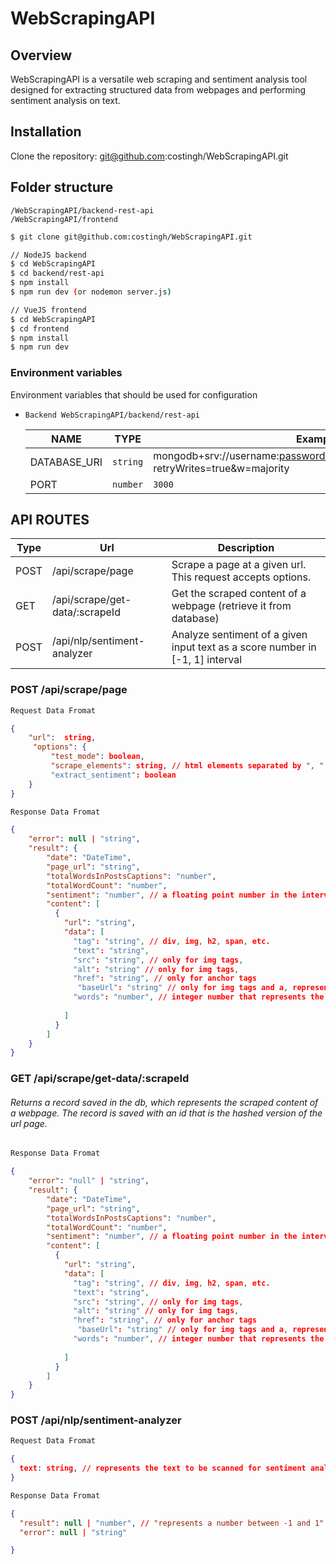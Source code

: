 # WebScrapingAPI

## Overview

WebScrapingAPI is a versatile web scraping and sentiment analysis tool designed for extracting structured data from webpages and performing sentiment analysis on text.

## Installation

Clone the repository: git@github.com:costingh/WebScrapingAPI.git

## Folder structure
```shell
/WebScrapingAPI/backend-rest-api
/WebScrapingAPI/frontend
```

```sh
$ git clone git@github.com:costingh/WebScrapingAPI.git

// NodeJS backend
$ cd WebScrapingAPI
$ cd backend/rest-api
$ npm install
$ npm run dev (or nodemon server.js)

// VueJS frontend
$ cd WebScrapingAPI
$ cd frontend
$ npm install
$ npm run dev
```

### Environment variables

Environment variables that should be used for configuration

- `Backend WebScrapingAPI/backend/rest-api`

    | NAME          | TYPE                                     | Example                                    |
    | ----------- | ---------------------------------------- | ------------------------------------------ |
    | DATABASE_URI | `string` | mongodb+srv://username:password@cluster0.2ailkhj.mongodb.net/?retryWrites=true&w=majority                |
    | PORT       | `number`      | `3000` |
    


## API ROUTES


| Type                  | Url                                         | Description                     |
| --------------------- | --------------------------------------------| -------------------------- |
| POST                  | /api/scrape/page                            | Scrape a page at a given url. This request accepts options.       |
| GET                   | /api/scrape/get-data/:scrapeId              | Get the scraped content of a webpage (retrieve it from database)            |
| POST                  | /api/nlp/sentiment-analyzer                 | Analyze sentiment of a given input text as a score number in [-1, 1] interval             |


### POST /api/scrape/page

```bash
Request Data Fromat
```

```json
{
    "url":  string,
     "options": {
         "test_mode": boolean,
         "scrape_elements": string, // html elements separated by ", ": "h1, h2, h4, h5, a, span, div, sup, img"
         "extract_sentiment": boolean
    }
}
```

```bash
Response Data Fromat
```

```json
{
    "error": null | "string",
    "result": {
        "date": "DateTime",
        "page_url": "string",
        "totalWordsInPostsCaptions": "number",
        "totalWordCount": "number",
        "sentiment": "number", // a floating point number in the interval [-1, 1], where -1 is negative sentiment and 1 positive
        "content": [
          {
            "url": "string",
            "data": [
              "tag": "string", // div, img, h2, span, etc.
              "text": "string",
              "src": "string", // only for img tags,
              "alt": "string" // only for img tags,
              "href": "string", // only for anchor tags
               "baseUrl": "string" // only for img tags and a, represents the base url of the scanned page as the src or href are relative and not absolute paths
              "words": "number", // integer number that represents the word count of the text field if it exists
              
            ]
          }
        ]
    }
}
```


### GET /api/scrape/get-data/:scrapeId 
###### Returns a record saved in the db, which represents the scraped content of a webpage. The record is saved with an id that is the hashed version of the url page.


```bash
Response Data Fromat
```

```json
{
    "error": "null" | "string",
    "result": {
        "date": "DateTime",
        "page_url": "string",
        "totalWordsInPostsCaptions": "number",
        "totalWordCount": "number",
        "sentiment": "number", // a floating point number in the interval [-1, 1], where -1 is negative sentiment and 1 positive
        "content": [
          {
            "url": "string",
            "data": [
              "tag": "string", // div, img, h2, span, etc.
              "text": "string",
              "src": "string", // only for img tags,
              "alt": "string" // only for img tags,
              "href": "string", // only for anchor tags
               "baseUrl": "string" // only for img tags and a, represents the base url of the scanned page as the src or href are relative and not absolute paths
              "words": "number", // integer number that represents the word count of the text field if it exists
              
            ]
          }
        ]
    }
}
```


### POST /api/nlp/sentiment-analyzer

```bash
Request Data Fromat
```

```json
{
  text: string, // represents the text to be scanned for sentiment analysis
}
```

```bash
Response Data Fromat
```

```json
{
  "result": null | "number", // "represents a number between -1 and 1"
  "error": null | "string"

}
```
